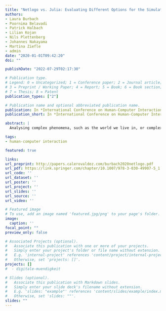 ```yaml
---
title: "Netlogo vs. Julia: Evaluating Different Options for the Simulation of Opinion Dynamics"
authors:
- Laura Burbach
- Poornima Belavadi
- Patrick Halbach
- Lilian Kojan
- Nils Plettenberg
- Johannes Nakayama
- Martina Ziefle
- admin
date: "2020-01-01T09:42:20"
doi: ""

publishDate: "2022-07-29T02:17:30"

# Publication type.
# Legend: 0 = Uncategorized; 1 = Conference paper; 2 = Journal article;
# 3 = Preprint / Working Paper; 4 = Report; 5 = Book; 6 = Book section;
# 7 = Thesis; 8 = Patent
publication_types: ["2"]

# Publication name and optional abbreviated publication name.
publication: In *International Conference on Human-Computer Interaction*
publication_short: In *International Conference on Human-Computer Interaction*

abstract: |
  Analysing complex phenomena, such as the world we live in, or complex interactions, also requires methods that are suitable for considering both the individual aspects of these phenomena and the resulting overall system. As a method well suited for the consideration of complex phenomena, we consider agent-based models in this study. Using two programming languages (Netlogo and Julia) we simulate a simple bounded-rationality opinion formation model with and without backfire effect. We analyzed, which of the languages is better for the creation of agent-based models and found, that both languages have some advantages for the creation of simulations. While Julia is much faster in simulating a model, Netlogo has a nice Interface and is more intuitive to use for non-computer scientists. Thus the choice of the programming language remains always a trade-off and in future more complex models should be …

tags:
- human-computer interaction

featured: true

links:
url_preprint: http://papers.calerovaldez.com/burbach2020netlogo.pdf
url_pdf: https://link.springer.com/chapter/10.1007/978-3-030-49907-5_1
url_code: ''
url_dataset: ''
url_poster: ''
url_project: ''
url_slides: ''
url_source: ''
url_video: ''

# Featured image
# To use, add an image named 'featured.jpg/png' to your page's folder.
image:
  caption: ''
focal_point: ""
preview_only: false

# Associated Projects (optional).
#   Associate this publication with one or more of your projects.
#   Simply enter your project's folder or file name without extension.
#   E.g. 'internal-project' references 'content/project/internal-project/index.md'.
#   Otherwise, set 'projects: []'.
projects: []
#  - digitale-muendigkeit

# Slides (optional).
#   Associate this publication with Markdown slides.
#   Simply enter your slide deck's filename without extension.
#   E.g. 'slides: "example"' references 'content/slides/example/index.md'.
#   Otherwise, set 'slides: ""'.
slides: ""
---
```


